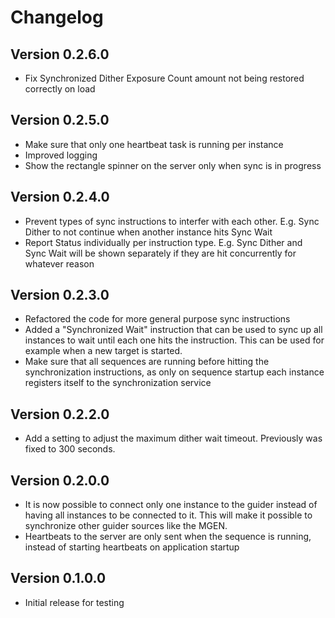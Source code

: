﻿# Changelog

## Version 0.2.6.0
- Fix Synchronized Dither Exposure Count amount not being restored correctly on load

## Version 0.2.5.0

- Make sure that only one heartbeat task is running per instance
- Improved logging
- Show the rectangle spinner on the server only when sync is in progress

## Version 0.2.4.0

- Prevent types of sync instructions to interfer with each other. E.g. Sync Dither to not continue when another instance hits Sync Wait
- Report Status individually per instruction type. E.g. Sync Dither and Sync Wait will be shown separately if they are hit concurrently for whatever reason

## Version 0.2.3.0

- Refactored the code for more general purpose sync instructions
- Added a "Synchronized Wait" instruction that can be used to sync up all instances to wait until each one hits the instruction. This can be used for example when a new target is started.
- Make sure that all sequences are running before hitting the synchronization instructions, as only on sequence startup each instance registers itself to the synchronization service

## Version 0.2.2.0

- Add a setting to adjust the maximum dither wait timeout. Previously was fixed to 300 seconds.

## Version 0.2.0.0

- It is now possible to connect only one instance to the guider instead of having all instances to be connected to it. This will make it possible to synchronize other guider sources like the MGEN.
- Heartbeats to the server are only sent when the sequence is running, instead of starting heartbeats on application startup

## Version 0.1.0.0

- Initial release for testing